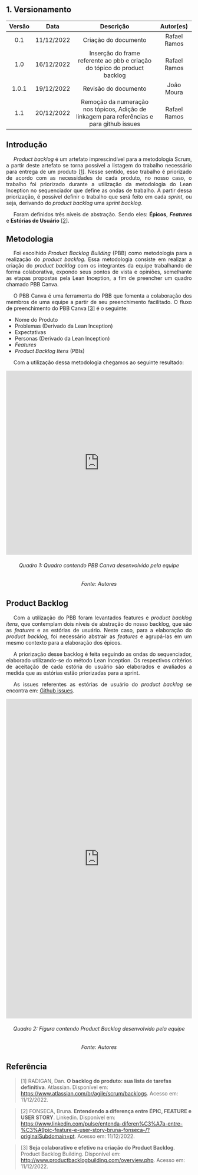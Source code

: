 ## 1. Versionamento

| Versão |    Data    |                 Descrição                  |    Autor(es)    |
| :----: | :--------: | :----------------------------------------: | :-------------: |
|  0.1  | 11/12/2022  |        Criação do documento                | Rafael Ramos    |
|  1.0  | 16/12/2022  |        Inserção do frame referente ao pbb e criação do tópico do product backlog               | Rafael Ramos    |
|  1.0.1  | 19/12/2022  |        Revisão do documento               | João Moura    |
|  1.1  | 20/12/2022  |        Remoção da numeração nos tópicos, Adição de linkagem para referências e para github issues              | Rafael Ramos    |

## Introdução

<p style="text-align: justify; text-indent: 20px"><i>Product backlog</i> é um artefato imprescindível para a metodologia Scrum, a partir deste artefato se torna possível a listagem do trabalho necessário para entrega de um produto [<a href=./#referencia>1</a>]. Nesse sentido, esse trabalho é priorizado de acordo com as necessidades de cada produto, no nosso caso, o trabalho foi priorizado durante a utilização da metodologia do Lean Inception no sequenciador que define as ondas de trabalho. A partir dessa priorização, é possível definir o trabalho que será feito em cada <i>sprint</i>, ou seja, derivando do <i>product backlog</i> uma <i>sprint backlog</i>.</p>

<p style="text-align: justify; text-indent: 20px">Foram definidos três níveis de abstração. Sendo eles: <b>Épicos</b>, <b><i>Features</i></b> e <b>Estórias de Usuário</b> [<a href=./#referencia>2</a>].
</p>

## Metodologia

<p style="text-align: justify; text-indent: 20px">Foi escolhido <i>Product Backlog Building</i> (PBB) como metodologia para a realização do <i>product backlog</i>. Essa metodologia consiste em realizar a criação do <i>product backlog</i> com os integrantes da equipe trabalhando de forma colaborativa, expondo seus pontos de vista e opiniões, semelhante as etapas propostas pela Lean Inception, a fim de preencher um quadro chamado PBB Canva.</p>

<p style="text-align: justify; text-indent: 20px">O PBB Canva é uma ferramenta do PBB que fomenta a colaboração dos membros de uma equipe a partir de seu preenchimento facilitado. O fluxo de preenchimento do PBB Canva [<a href=./#referencia>3</a>] é o seguinte:</p>

- Nome do Produto
- Problemas (Derivado da Lean Inception)
- Expectativas
- Personas (Derivado da Lean Inception)
- <i>Features</i>
- <i>Product Backlog Itens</i> (PBIs)

<p style="text-align: justify; text-indent: 20px">Com a utilização dessa metodologia chegamos ao seguinte resultado:</p>

<iframe src="https://miro.com/app/live-embed/uXjVP-iL2c0=/?moveToViewport=-4673,-1457,5952,2352&embedId=506402072658" frameborder="0" scrolling="no" allowfullscreen style="width: 100%; height: 500px"></iframe>
<h6 align="center">Quadro 1: Quadro contendo PBB Canva desenvolvido pela equipe</h6>
<h6 align="center">Fonte: Autores</h6>

## Product Backlog

<p style="text-align: justify; text-indent: 20px">Com a utilização do PBB foram levantados features e <i>product backlog itens</i>, que contemplam dois níveis de abstração do nosso backlog, que são as <i>features</i> e as estórias de usuário. Neste caso, para a elaboração do <i>product backlog</i>, foi necessário abstrair as <i>features</i> e agrupá-las em um mesmo contexto para a elaboração dos épicos.</p>
<p style="text-align: justify; text-indent: 20px">A priorização desse backlog é feita seguindo as ondas do sequenciador, elaborado utilizando-se do método Lean Inception. Os respectivos critérios de aceitação de cada estória do usuário são elaborados e avaliados a medida que as estórias estão priorizadas para a sprint.</p>

<p style="text-align: justify; text-indent: 20px"> As issues referentes as estórias de usuário do <i>product backlog</i> se encontra em: <a href="https://github.com/fga-eps-mds/2022-2-MeasureSoftGram-Doc/issues?q=is%3Aopen+is%3Aissue+label%3AUS" target="_blank">Github issues</a>.</p>


<iframe src="https://miro.com/app/embed/uXjVP-iL2c0=/?pres=1&frameId=3458764541507363889&embedId=824529922219" frameborder="0" scrolling="no" allowfullscreen style="width: 100%; height: 868px"></iframe>
<h6 align="center">Quadro 2: Figura contendo <i>Product Backlog</i> desenvolvido pela equipe</h6>
<h6 align="center">Fonte: Autores</h6>

## Referência

> [1] RADIGAN, Dan. **O backlog do produto: sua lista de tarefas definitiva**. Atlassian. Disponível em: <a href="https://www.atlassian.com/br/agile/scrum/backlogs" target="_blanck">https://www.atlassian.com/br/agile/scrum/backlogs</a>. Acesso em: 11/12/2022.

> [2] FONSECA, Bruna. **Entendendo a diferença entre ÉPIC, FEATURE e USER STORY**. Linkedin. Disponível em: <a href="https://www.linkedin.com/pulse/entenda-diferen%C3%A7a-entre-%C3%A9pic-feature-e-user-story-bruna-fonseca-/?originalSubdomain=pt" target="_blanck">https://www.linkedin.com/pulse/entenda-diferen%C3%A7a-entre-%C3%A9pic-feature-e-user-story-bruna-fonseca-/?originalSubdomain=pt</a>. Acesso em: 11/12/2022.

> [3] **Seja colaborativo e efetivo na criação do Product Backlog**. Product Backlog Building. Disponível em: <a href="http://www.productbacklogbuilding.com/overview.php" target="_blanck">http://www.productbacklogbuilding.com/overview.php</a>. Acesso em: 11/12/2022.